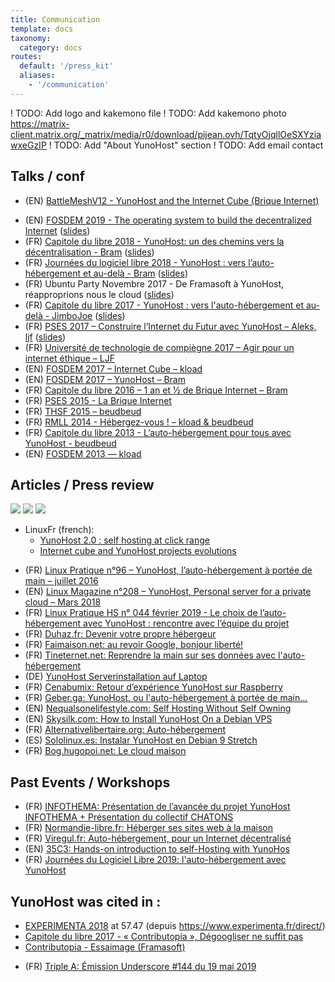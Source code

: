 ```yaml
---
title: Communication
template: docs
taxonomy:
  category: docs
routes:
  default: '/press_kit'
  aliases: 
    - '/communication'
---
```


! TODO: Add logo and kakemono file
! TODO: Add kakemono photo https://matrix-client.matrix.org/_matrix/media/r0/download/pijean.ovh/TqtyOjqllOeSXYziawxeGzIP
! TODO: Add "About YunoHost" section
! TODO: Add email contact

## Talks / conf

- (EN) [BattleMeshV12 - YunoHost and the Internet Cube (Brique Internet)](https://www.battlemesh.org/BattleMeshV12/Events#YunoHost_and_the_Internet_Cube_.28Brique_Internet.29)
* (EN) [FOSDEM 2019 - The operating system to build the decentralized Internet](https://cinema.yunohost.support/videos/watch/1eb49594-0283-4a01-8691-3817a3cb31e6) ([slides](https://github.com/YunoHost/yunohost-fosdem-2019))
* (FR) [Capitole du libre 2018 - YunoHost: un des chemins vers la décentralisation - Bram](https://www.youtube.com/watch?v=OEXEStoOYpw) ([slides](https://psycojoker.github.io/yunohost-cdl-2018/))
* (FR) [Journées du logiciel libre 2018 - YunoHost : vers l’auto-hébergement et au-delà - Bram](https://www.videos-libr.es/videos/watch/45b48b1e-1b10-4e09-b29a-a404bd42c5d0) ([slides](https://psycojoker.github.io/yunohost-jdll-2018/))
* (FR) Ubuntu Party Novembre 2017 - De Framasoft à YunoHost, réapproprions nous le cloud ([slides](https://blog.genma.fr/?De-Framasoft-a-Yunohost-reapproprions-nous-le-cloud))
* (FR) [Capitole du libre 2017 - YunoHost : vers l'auto-hébergement et au-delà - JimboJoe](https://2017.capitoledulibre.org/programme/#yunohost-vers-lauto-hebergement-et-au-dela) ([slides](https://github.com/YunoHost/yunohost-cdl-2017/raw/master/YunoHost-CDL2017.pdf))
* (FR) [PSES 2017 – Construire l’Internet du Futur avec YunoHost – Aleks, ljf](https://data.passageenseine.org/2017/aleks-ljf_internet-futur-yunohost.webm) ([slides](https://data.passageenseine.org/2017/aleks-ljf_internet-futur-yunohost.pdf))
* (FR) [Université de technologie de compiègne 2017 – Agir pour un internet éthique – LJF](http://webtv.utc.fr/watch_video.php?v=O34AA7RBR1AH)
* (EN) [FOSDEM 2017 – Internet Cube – kload](https://archive.fosdem.org/2017/schedule/event/internet_cube/)
* (EN) [FOSDEM 2017 – YunoHost – Bram](https://archive.fosdem.org/2017/schedule/event/yunohost/)
* (FR) [Capitole du libre 2016 – 1 an et ½ de Brique Internet – Bram](http://videos2016.capitoledulibre.org/communaute-du-libre/bram-1-an-et-demi-de-brique-internet.mp4)
* (FR) [PSES 2015 - La Brique Internet](http://www.youtube.com/watch?v=NCRn0yRfkIE)
* (FR) [THSF 2015 – beudbeud](https://vimeo.com/128055751)
* (FR) [RMLL 2014 - Hébergez-vous ! – kload & beudbeud](https://rmll.ubicast.tv/videos/hebergez-vous/)
* (FR) [Capitole du libre 2013 - L’auto-hébergement pour tous avec YunoHost - beudbeud](http://2013.capitoledulibre.org/conferences/internet-libre/lauto-hebergement-pour-tous-avec-yunohost.html)
* (EN) [FOSDEM 2013 — kload](https://www.youtube.com/watch?v=siN1OLAgGJk)

## Articles / Press review

[![](image://Linuxfr.png?resize=180)](https://linuxfr.org/news/yunohost-2-0-l-auto-hebergement-a-portee-de-clic)
[![](image://linux-pratique-96.jpg?resize=150)](https://www.linux-pratique.com/2016/07/et-si-vous-passiez-a-lauto-hebergement/)
[![](image://linux-magazine-208.jpg?resize=150)](https://www.linux-magazine.com/Issues/2018/208/YunoHost)
* LinuxFr (french):
  - [YunoHost 2.0 : self hosting at click range](https://linuxfr.org/news/yunohost-2-0-l-auto-hebergement-a-portee-de-clic)
  - [Internet cube and YunoHost projects evolutions](https://linuxfr.org/news/evolutions-des-projets-la-brique-internet-et-yunohost-des-versions-2-2-2-4-et-2-5)
- (FR) [Linux Pratique n°96 – YunoHost, l’auto-hébergement à portée de main – juillet 2016](http://connect.ed-diamond.com/Linux-Pratique/LP-096/YunoHost-l-auto-hebergement-a-portee-de-main)
- (EN) [Linux Magazine n°208 – YunoHost, Personal server for a private cloud – Mars 2018](http://www.linux-magazine.com/Issues/2018/208/YunoHost)
- (FR) [Linux Pratique HS n° 044 février 2019 - Le choix de l’auto-hébergement avec YunoHost : rencontre avec l’équipe du projet](https://connect.ed-diamond.com/Linux-Pratique/LPHS-044/Le-choix-de-l-auto-hebergement-avec-YunoHost-rencontre-avec-l-equipe-du-projet)
- (FR) [Duhaz.fr: Devenir votre propre hébergeur](https://www.duhaz.fr/blog/devenir-votre-propre-h%C3%A9bergeur/)
- (FR) [Faimaison.net: au revoir Google, bonjour liberté!](https://www.faimaison.net/actualites/chatons-leprette-mai2019.html)
- (FR) [Tineternet.net: Reprendre la main sur ses données avec l'auto-hébergement](https://www.tinternet.net/article/2019/05/dossier-reprendre-la-main-sur-ses-donnees-avec-lauto-hebergement)
- (DE) [YunoHost Serverinstallation auf Laptop](https://www.giammi.com/2019/04/19/yunohost-serverinstallation-auf-laptop/)
- (FR) [Cenabumix: Retour d’expérience YunoHost sur Raspberry](https://wiki.cenabumix.org/wordpress/2018/03/17/retour-dexperience-yunohost-sur-raspberry/)
- (FR) [Geber.ga: YunoHost, ou l'auto-hébergement à portée de main...](https://www.geber.ga/yunohost-ou-l-auto-hebergement-a-portee-de-main/)
- (EN) [Nequalsonelifestyle.com: Self Hosting Without Self Owning](https://www.nequalsonelifestyle.com/2019/05/04/self-hosting-without-self-owning/)
- (EN) [Skysilk.com: How to Install YunoHost On a Debian VPS](https://www.skysilk.com/blog/2019/how-to-install-yunohost-on-a-debian-vps/)
- (FR) [Alternativelibertaire.org: Auto-hébergement](https://www.alternativelibertaire.org/?Auto-hebergement-1-Un-serveur-a-mon-seul-service)
- (ES) [Sololinux.es: Instalar YunoHost en Debian 9 Stretch](https://www.sololinux.es/instalar-yunohost-en-debian-9-stretch/)
- (FR) [Bog.hugopoi.net: Le cloud maison](https://blog.hugopoi.net/2019/03/30/le-cloud-maison/)

## Past Events / Workshops

- (FR) [INFOTHEMA: Présentation de l’avancée du projet YunoHost INFOTHEMA + Présentation du collectif CHATONS](https://www.infothema.fr/begard-samedi-22-juin-2019-seance-infothema/)
- (FR) [Normandie-libre.fr: Héberger ses sites web à la maison](https://normandie-libre.fr/heberger-ses-sites-web-a-la-maison/)
- (FR) [Viregul.fr: Auto-hébergement, pour un Internet décentralisé](https://viregul.fr/auto-hebergement-pour-un-internet-decentralise-le-samedi-25-mai-2019/)
- (EN) [35C3: Hands-on introduction to self-Hosting with YunoHos](https://events.ccc.de/congress/2018/wiki/index.php/Session:Hands-on_introduction_to_self-Hosting_with_YunoHost)
- (FR) [Journées du Logiciel Libre 2019: l'auto-hébergement avec YunoHost](https://pretalx.jdll.org/jdll2019/talk/88GSPH/)

## YunoHost was cited in :

* [EXPERIMENTA 2018](https://livestream.com/accounts/26482307/events/8034656/player?width=960&height=540&enableInfoAndActivity=true&defaultDrawer=&autoPlay=true&mute=false) at 57.47 (depuis https://www.experimenta.fr/direct/)
* [Capitole du libre 2017 - « Contributopia », Dégoogliser ne suffit pas](https://www.youtube.com/watch?v=ip6_VMkWpr8&feature=youtu.be&t=4793)
* [Contributopia - Essaimage (Framasoft)](https://contributopia.org/fr/essaimage/)
- (FR) [Triple A: Émission Underscore #144 du 19 mai 2019](https://www.triplea.fr/blog/podcast/emission-underscore-144-du-19-mai-2019/)
